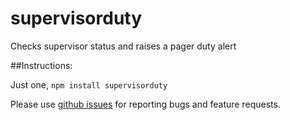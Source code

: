 # supervisorduty
Checks supervisor status and raises a pager duty alert

##Instructions:

Just one, `npm install supervisorduty`

Please use [github issues](https://github.com/siddharthkp/supervisorduty/issues) for reporting bugs and feature requests.
